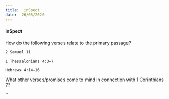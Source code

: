 ```yaml
---
title:  inSpect
date:  26/05/2020
---
```


#### inSpect

How do the following verses relate to the primary passage?

`2 Samuel 11`

`1 Thessalonians 4:3–7`

`Hebrews 4:14–16`

What other verses/promises come to mind in connection with 1 Corinthians 7?

``